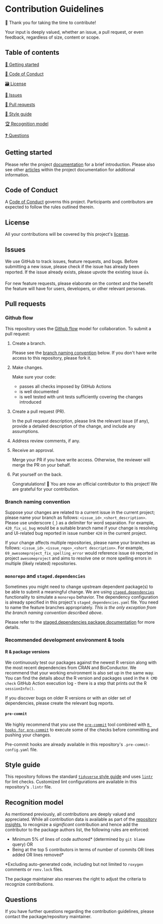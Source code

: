 # Contribution Guidelines

🙏 Thank you for taking the time to contribute!

Your input is deeply valued, whether an issue, a pull request, or even feedback, regardless of size, content or scope.

## Table of contents

[👶 Getting started](#getting-started)

[📔 Code of Conduct](#code-of-conduct)

[🗃 License](#license)

[📜 Issues](#issues)

[🚩 Pull requests](#pull-requests)

[👗 Style guide](#style-guide)

[🏆 Recognition model](#recognition-model)

[❓ Questions](#questions)

## Getting started

Please refer the project [documentation][docs] for a brief introduction. Please also see other [articles][articles] within the project documentation for additional information.

## Code of Conduct

A [Code of Conduct](CODE_OF_CONDUCT.md) governs this project. Participants and contributors are expected to follow the rules outlined therein.

## License

All your contributions will be covered by this project's [license][license].

## Issues

We use GitHub to track issues, feature requests, and bugs. Before submitting a new issue, please check if the issue has already been reported. If the issue already exists, please upvote the existing issue 👍.

For new feature requests, please elaborate on the context and the benefit the feature will have for users, developers, or other relevant personas.

## Pull requests

### Github flow

This repository uses the [Github flow](https://docs.github.com/en/get-started/quickstart/github-flow) model for collaboration. To submit a pull request:

1. Create a branch.

   Please see the [branch naming convention](#branch-naming-convention) below. If you don't have write access to this repository, please fork it.

2. Make changes.

    Make sure your code:
    * passes all checks imposed by GitHub Actions
    * is well documented
    * is well tested with unit tests sufficiently covering the changes introduced

3. Create a pull request (PR).

   In the pull request description, please link the relevant issue (if any), provide a detailed description of the change, and include any assumptions.

4. Address review comments, if any.

5. Receive an approval.

   Merge your PR if you have write access. Otherwise, the reviewer will merge the PR on your behalf.

6. Pat yourself on the back.

   Congratulations! 🎉
   You are now an official contributor to this project! We are grateful for your contribution.

### Branch naming convention

Suppose your changes are related to a current issue in the current project; please name your branch as follows: `<issue_id>_<short_description>`. Please use underscore (`_`) as a delimiter for word separation. For example, `420_fix_ui_bug` would be a suitable branch name if your change is resolving and UI-related bug reported in issue number `420` in the current project.

If your change affects multiple repositories, please name your branches as follows: `<issue_id>_<issue_repo>_<short description>`. For example, `69_awesomeproject_fix_spelling_error` would reference issue `69` reported in project `awesomeproject` and aims to resolve one or more spelling errors in multiple (likely related) repositories.

### `monorepo` and `staged.dependencies`

Sometimes you might need to change upstream dependent package(s) to be able to submit a meaningful change. We are using [`staged.dependencies`](https://github.com/openpharma/staged.dependencies) functionality to simulate a `monorepo` behavior. The dependency configuration is already specified in this project's `staged_dependencies.yaml` file. You need to name the feature branches appropriately. _This is the only exception from the branch naming convention described above_.

Please refer to the [staged.dependencies package documentation](https://openpharma.github.io/staged.dependencies/) for more details.

### Recommended development environment & tools

#### R & package versions

We continuously test our packages against the newest R version along with the most recent dependencies from CRAN and BioConductor. We recommend that your working environment is also set up in the same way. You can find the details about the R version and packages used in the `R CMD check` GitHub Action execution log - there is a step that prints out the R `sessionInfo()`.

If you discover bugs on older R versions or with an older set of dependencies, please create the relevant bug reports.

#### `pre-commit`

We highly recommend that you use the [`pre-commit`](https://pre-commit.com/) tool combined with [`R hooks for pre-commit`](https://github.com/lorenzwalthert/precommit) to execute some of the checks before committing and pushing your changes.

Pre-commit hooks are already available in this repository's `.pre-commit-config.yaml` file.

## Style guide

This repository follows the standard [`tidyverse` style guide](https://style.tidyverse.org/) and uses [`lintr`](https://github.com/r-lib/lintr) for lint checks. Customized lint configurations are available in this repository's `.lintr` file.

## Recognition model

As mentioned previously, all contributions are deeply valued and appreciated. While all contribution data is available as part of the [repository insights][insights], to recognize a _significant_ contribution and hence add the contributor to the package authors list, the following rules are enforced:

* Minimum 5% of lines of code authored* (determined by `git blame` query) OR
* Being at the top 5 contributors in terms of number of commits OR lines added OR lines removed*

*Excluding auto-generated code, including but not limited to `roxygen` comments or `renv.lock` files.

The package maintainer also reserves the right to adjust the criteria to recognize contributions.

## Questions

If you have further questions regarding the contribution guidelines, please contact the package/repository maintainer.

<!-- urls -->
[issues]: https://github.com/insightsengineering/teal.data/issues
[docs]: https://insightsengineering.github.io/teal.data/index.html
[articles]: https://insightsengineering.github.io/teal.data/articles/index.html
[license]: https://insightsengineering.github.io/teal.data/LICENSE-text.html
[insights]: https://github.com/insightsengineering/teal.data/pulse

